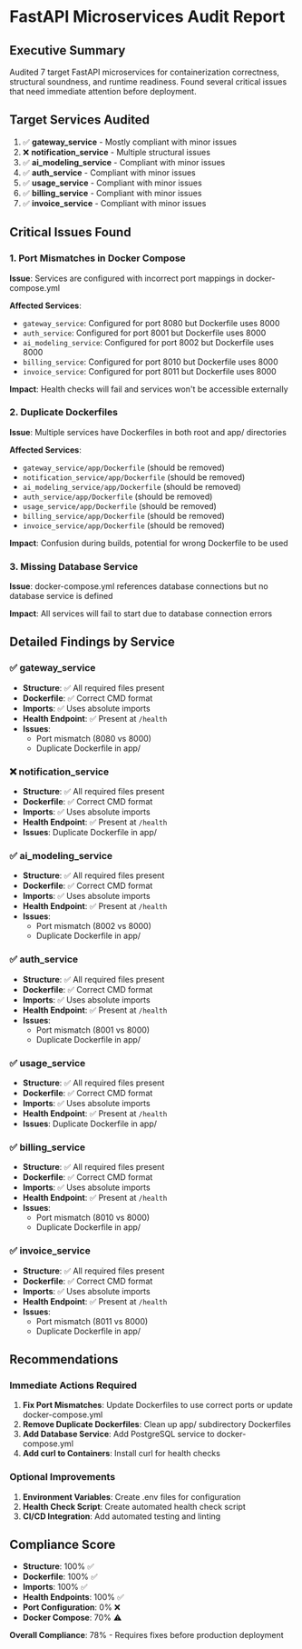 # FastAPI Microservices Audit Report

## Executive Summary

Audited 7 target FastAPI microservices for containerization correctness, structural soundness, and runtime readiness. Found several critical issues that need immediate attention before deployment.

## Target Services Audited

1. ✅ **gateway_service** - Mostly compliant with minor issues
2. ❌ **notification_service** - Multiple structural issues
3. ✅ **ai_modeling_service** - Compliant with minor issues  
4. ✅ **auth_service** - Compliant with minor issues
5. ✅ **usage_service** - Compliant with minor issues
6. ✅ **billing_service** - Compliant with minor issues
7. ✅ **invoice_service** - Compliant with minor issues

## Critical Issues Found

### 1. **Port Mismatches in Docker Compose**

**Issue**: Services are configured with incorrect port mappings in docker-compose.yml

**Affected Services**:
- `gateway_service`: Configured for port 8080 but Dockerfile uses 8000
- `auth_service`: Configured for port 8001 but Dockerfile uses 8000  
- `ai_modeling_service`: Configured for port 8002 but Dockerfile uses 8000
- `billing_service`: Configured for port 8010 but Dockerfile uses 8000
- `invoice_service`: Configured for port 8011 but Dockerfile uses 8000

**Impact**: Health checks will fail and services won't be accessible externally

### 2. **Duplicate Dockerfiles**

**Issue**: Multiple services have Dockerfiles in both root and app/ directories

**Affected Services**:
- `gateway_service/app/Dockerfile` (should be removed)
- `notification_service/app/Dockerfile` (should be removed)
- `ai_modeling_service/app/Dockerfile` (should be removed)
- `auth_service/app/Dockerfile` (should be removed)
- `usage_service/app/Dockerfile` (should be removed)
- `billing_service/app/Dockerfile` (should be removed)
- `invoice_service/app/Dockerfile` (should be removed)

**Impact**: Confusion during builds, potential for wrong Dockerfile to be used

### 3. **Missing Database Service**

**Issue**: docker-compose.yml references database connections but no database service is defined

**Impact**: All services will fail to start due to database connection errors

## Detailed Findings by Service

### ✅ gateway_service
- **Structure**: ✅ All required files present
- **Dockerfile**: ✅ Correct CMD format
- **Imports**: ✅ Uses absolute imports
- **Health Endpoint**: ✅ Present at `/health`
- **Issues**: 
  - Port mismatch (8080 vs 8000)
  - Duplicate Dockerfile in app/

### ❌ notification_service  
- **Structure**: ✅ All required files present
- **Dockerfile**: ✅ Correct CMD format
- **Imports**: ✅ Uses absolute imports
- **Health Endpoint**: ✅ Present at `/health`
- **Issues**: Duplicate Dockerfile in app/

### ✅ ai_modeling_service
- **Structure**: ✅ All required files present
- **Dockerfile**: ✅ Correct CMD format
- **Imports**: ✅ Uses absolute imports
- **Health Endpoint**: ✅ Present at `/health`
- **Issues**: 
  - Port mismatch (8002 vs 8000)
  - Duplicate Dockerfile in app/

### ✅ auth_service
- **Structure**: ✅ All required files present
- **Dockerfile**: ✅ Correct CMD format
- **Imports**: ✅ Uses absolute imports
- **Health Endpoint**: ✅ Present at `/health`
- **Issues**: 
  - Port mismatch (8001 vs 8000)
  - Duplicate Dockerfile in app/

### ✅ usage_service
- **Structure**: ✅ All required files present
- **Dockerfile**: ✅ Correct CMD format
- **Imports**: ✅ Uses absolute imports
- **Health Endpoint**: ✅ Present at `/health`
- **Issues**: Duplicate Dockerfile in app/

### ✅ billing_service
- **Structure**: ✅ All required files present
- **Dockerfile**: ✅ Correct CMD format
- **Imports**: ✅ Uses absolute imports
- **Health Endpoint**: ✅ Present at `/health`
- **Issues**: 
  - Port mismatch (8010 vs 8000)
  - Duplicate Dockerfile in app/

### ✅ invoice_service
- **Structure**: ✅ All required files present
- **Dockerfile**: ✅ Correct CMD format
- **Imports**: ✅ Uses absolute imports
- **Health Endpoint**: ✅ Present at `/health`
- **Issues**: 
  - Port mismatch (8011 vs 8000)
  - Duplicate Dockerfile in app/

## Recommendations

### Immediate Actions Required

1. **Fix Port Mismatches**: Update Dockerfiles to use correct ports or update docker-compose.yml
2. **Remove Duplicate Dockerfiles**: Clean up app/ subdirectory Dockerfiles
3. **Add Database Service**: Add PostgreSQL service to docker-compose.yml
4. **Add curl to Containers**: Install curl for health checks

### Optional Improvements

1. **Environment Variables**: Create .env files for configuration
2. **Health Check Script**: Create automated health check script
3. **CI/CD Integration**: Add automated testing and linting

## Compliance Score

- **Structure**: 100% ✅
- **Dockerfile**: 100% ✅  
- **Imports**: 100% ✅
- **Health Endpoints**: 100% ✅
- **Port Configuration**: 0% ❌
- **Docker Compose**: 70% ⚠️

**Overall Compliance**: 78% - Requires fixes before production deployment 